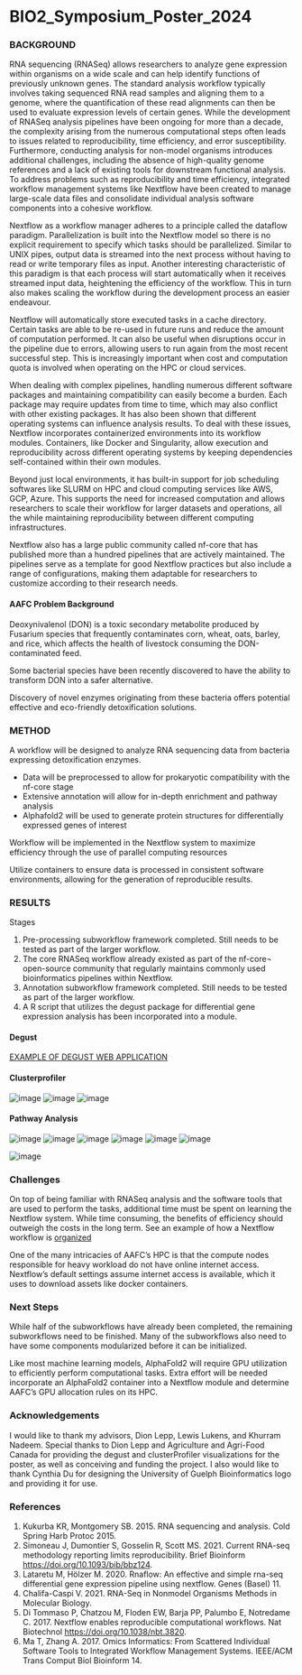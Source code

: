 # BIO2_Symposium_Poster_2024
### BACKGROUND

RNA sequencing (RNASeq) allows researchers to analyze gene expression within organisms on a wide scale and can help identify functions of previously unknown genes. The standard analysis workflow typically involves taking sequenced RNA read samples and aligning them to a genome, where the quantification of these read alignments can then be used to evaluate expression levels of certain genes. While the development of RNASeq analysis pipelines have been ongoing for more than a decade, the complexity arising from the numerous computational steps often leads to issues related to reproducibility, time efficiency, and error susceptibility. Furthermore, conducting analysis for non-model organisms introduces additional challenges, including the absence of high-quality genome references and a lack of existing tools for downstream functional analysis. To address problems such as reproducibility and time efficiency, integrated workflow management systems like Nextflow have been created to manage large-scale data files and consolidate individual analysis software components into a cohesive workflow.


Nextflow as a workflow manager adheres to a principle called the dataflow paradigm. Parallelization is built into the Nextflow model so there is no explicit requirement to specify which tasks should be parallelized. Similar to UNIX pipes, output data is streamed into the next process without having to read or write temporary files as input. Another interesting characteristic of this paradigm is that each process will start automatically when it receives streamed input data, heightening the efficiency of the workflow. This in turn also makes scaling the workflow during the development process an easier endeavour. 


Nextflow will automatically store executed tasks in a cache directory. Certain tasks are able to be re-used in future runs and reduce the amount of computation performed. It can also be useful when disruptions occur in the pipeline due to errors, allowing users to run again from the most recent successful step. This is increasingly important when cost and computation quota is involved when operating on the HPC or cloud services.


When dealing with complex pipelines, handling numerous different software packages and maintaining compatibility can easily become a burden. Each package may require updates from time to time, which may also conflict with other existing packages. It has also been shown that different operating systems can influence analysis results. To deal with these issues, Nextflow incorporates containerized environments into its workflow modules. Containers, like Docker and Singularity, allow execution and reproducibility across different operating systems by keeping dependencies self-contained within their own modules. 


Beyond just local environments, it has built-in support for job scheduling softwares like SLURM on HPC and cloud computing services like AWS, GCP, Azure. This supports the need for increased computation and allows researchers to scale their workflow for larger datasets and operations, all the while maintaining reproducibility between different computing infrastructures.


Nextflow also has a large public community called nf-core that has published more than a hundred pipelines that are actively maintained. The pipelines serve as a template for good Nextflow practices but also include a range of configurations, making them adaptable for researchers to customize according to their research needs. 


#### AAFC Problem Background

Deoxynivalenol (DON) is a toxic secondary metabolite produced by Fusarium species that frequently contaminates corn, wheat, oats, barley, and rice, which affects the health of livestock consuming the DON-contaminated feed. 


Some bacterial species have been recently discovered to have the ability to transform DON into a safer alternative. 


Discovery of novel enzymes originating from these bacteria offers potential effective and eco-friendly detoxification solutions.
### METHOD
A workflow will be designed to analyze RNA sequencing data from bacteria expressing detoxification enzymes.
- Data will be preprocessed to allow for prokaryotic compatibility with the nf-core stage
- Extensive annotation will allow for in-depth enrichment and pathway analysis
- Alphafold2 will be used to generate protein structures for differentially expressed genes of interest


Workflow will be implemented in the Nextflow system to maximize efficiency through the use of parallel computing resources


Utilize containers to ensure data is processed in consistent software environments, allowing for the generation of reproducible results. 


### RESULTS
Stages
1.	Pre-processing subworkflow framework completed. Still needs to be tested as part of the larger workflow.
2.	The core RNASeq workflow already existed as part of the nf-core¬ open-source community that regularly maintains commonly used bioinformatics pipelines within Nextflow. 
3.	Annotation subworkflow framework completed. Still needs to be tested as part of the larger workflow.
4.	A R script that utilizes the degust package for differential gene expression analysis has been incorporated into a module.

#### Degust
[EXAMPLE OF DEGUST WEB APPLICATION](https://degust.erc.monash.edu/degust/compare.html?code=example#/)

#### Clusterprofiler
![image](https://github.com/ediconchan/BIO2_Symposium_Poster_2024/blob/main/GO_biological_process_network.png)
![image](https://github.com/ediconchan/BIO2_Symposium_Poster_2024/blob/main/GO_molecular_function_upset.png)
![image](https://github.com/ediconchan/BIO2_Symposium_Poster_2024/blob/main/kegg_ora_barplot.png)



#### Pathway Analysis
![image](https://github.com/ediconchan/BIO2_Symposium_Poster_2024/blob/main/eay00500.pathview.png)
![image](https://github.com/ediconchan/BIO2_Symposium_Poster_2024/blob/main/eay02030.pathview.png)
![image](https://github.com/ediconchan/BIO2_Symposium_Poster_2024/blob/main/eay02040.pathview.png)
![image](https://github.com/ediconchan/BIO2_Symposium_Poster_2024/blob/main/eay03010.pathview.png)
![image](https://github.com/ediconchan/BIO2_Symposium_Poster_2024/blob/main/report-resource-cpu.png)
![image](https://github.com/ediconchan/BIO2_Symposium_Poster_2024/blob/main/report-resource-job-duration.png)

![image](https://github.com/user-attachments/assets/c2b04560-5114-4a2c-bbea-44a39e9d74d1)



### Challenges
On top of being familiar with RNASeq analysis and the software tools that are used to perform the tasks, additional time must be spent on learning the Nextflow system. While time consuming, the benefits of efficiency should outweigh the costs in the long term. See an example of how a Nextflow workflow is [organized](https://github.com/nf-core/rnaseq)


One of the many intricacies of AAFC’s HPC is that the compute nodes responsible for heavy workload do not have online internet access. Nextflow’s default settings assume internet access is available, which it uses to download assets like docker containers.
### Next Steps
While half of the subworkflows have already been completed, the remaining subworkflows need to be finished. Many of the subworkflows also need to have some components modularized before it can be initialized.

Like most machine learning models, AlphaFold2 will require GPU utilization to efficiently perform computational tasks. Extra effort will be needed incorporate an AlphaFold2 container into a Nextflow module and determine AAFC’s GPU allocation rules on its HPC.


### Acknowledgements
I would like to thank my advisors, Dion Lepp, Lewis Lukens, and Khurram Nadeem. Special thanks to Dion Lepp and Agriculture and Agri-Food Canada for providing the degust and clusterProfiler visualizations for the poster, as well as conceiving and funding the project. I also would like to thank Cynthia Du for designing the University of Guelph Bioinformatics logo and providing it for use.

### References
1. 	Kukurba KR, Montgomery SB. 2015. RNA sequencing and analysis. Cold Spring Harb Protoc 2015. 
2. 	Simoneau J, Dumontier S, Gosselin R, Scott MS. 2021. Current RNA-seq methodology reporting limits reproducibility. Brief Bioinform https://doi.org/10.1093/bib/bbz124. 
3. 	Lataretu M, Hölzer M. 2020. Rnaflow: An effective and simple rna-seq differential gene expression pipeline using nextflow. Genes (Basel) 11. 
4. 	Chalifa-Caspi V. 2021. RNA-Seq in Nonmodel Organisms Methods in Molecular Biology. 
5. 	Di Tommaso P, Chatzou M, Floden EW, Barja PP, Palumbo E, Notredame C. 2017. Nextflow enables reproducible computational workflows. Nat Biotechnol https://doi.org/10.1038/nbt.3820. 
6. 	Ma T, Zhang A. 2017. Omics Informatics: From Scattered Individual Software Tools to Integrated Workflow Management Systems. IEEE/ACM Trans Comput Biol Bioinform 14. 
